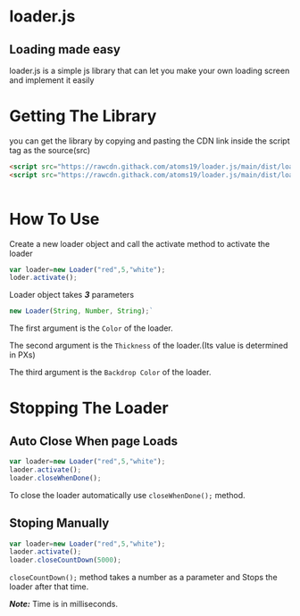 # loader.js
## Loading made easy

loader.js is a simple js library that can let you make your own loading screen and implement it easily

# Getting The Library

you can get the library by copying and pasting the CDN link inside the script tag as the source(src)

```html
<script src="https://rawcdn.githack.com/atoms19/loader.js/main/dist/loader.js"></script>
<script src="https://rawcdn.githack.com/atoms19/loader.js/main/dist/loader.min.js"></script>
  
```

# How To Use

Create a new loader object and call the activate method to activate the loader

```javascript
var loader=new Loader("red",5,"white");
loder.activate(); 
```
Loader object takes ***3*** parameters 
```javascript
new Loader(String, Number, String);`
```
The first argument is the `Color` of the loader.

The second argument is the `Thickness` of the loader.(Its value is determined in PXs)

The third argument is the `Backdrop Color` of the loader.

# Stopping The Loader

## Auto Close When page Loads
```javascript
var loader=new Loader("red",5,"white");
laoder.activate();
loader.closeWhenDone();
```
To close the loader automatically use `closeWhenDone();` method.

## Stoping Manually

```javascript
var loader=new Loader("red",5,"white");
laoder.activate();
loader.closeCountDown(5000);
```
`closeCountDown();` method takes a number as a parameter and Stops the loader after that time.

***Note:*** Time is in milliseconds.
